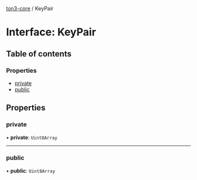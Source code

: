 [ton3-core](../README.md) / KeyPair

# Interface: KeyPair

## Table of contents

### Properties

- [private](KeyPair.md#private)
- [public](KeyPair.md#public)

## Properties

### private

• **private**: `Uint8Array`

___

### public

• **public**: `Uint8Array`

